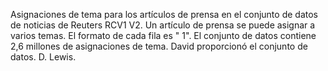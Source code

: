 ﻿Asignaciones de tema para los artículos de prensa en el conjunto de datos de noticias de Reuters RCV1 V2. Un artículo de prensa se puede asignar a varios temas. El formato de cada fila es "<topic name> <document id> 1". El conjunto de datos contiene 2,6 millones de asignaciones de tema. David proporcionó el conjunto de datos. D. Lewis.
<!--HONumber=42-->
